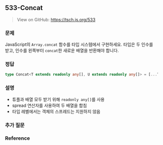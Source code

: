 ## 533-Concat

> View on GitHub: https://tsch.js.org/533

### 문제

JavaScript의 `Array.concat` 함수를 타입 시스템에서 구현하세요. 타입은 두 인수를 받고, 인수를 왼쪽부터 `concat`한 새로운 배열을 반환해야 합니다.

### 정답

```ts
type Concat<T extends readonly any[], U extends readonly any[]> = [...T, ...U];
```

### 설명

- 튜플과 배열 모두 받기 위해 `readonly any[]`를 사용
- spread 연산자를 사용하여 두 배열을 합침
- 타입 레벨에서는 객체의 스프레드는 지원하지 않음

### 추가 질문

### Reference
